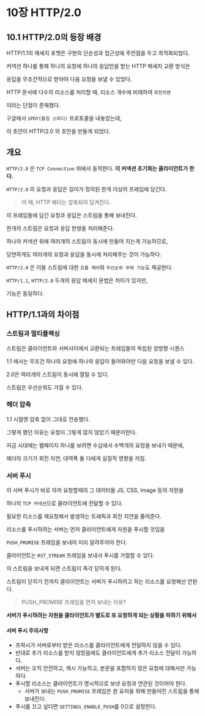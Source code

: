 # 10장 HTTP/2.0

## 10.1 HTTP/2.0의 등장 배경
HTTP/1.1의 메세지 포맷은 구현의 단순성과 접근성에 주안점을 두고 최적화되었다.

커넥션 하나를 통해 하나의 요청에 하나의 응답만을 받는 HTTP 메세지 교환 방식은

응답을 무조건적으로 받아야 다음 요청을 보낼 수 있었다.

HTTP 문서에 다수의 리소스를 처리할 때, 리소스 개수에 비례하여  `회전지연`

이라는 단점이 존재했다.

구글에서 `SPDY(통칭 스피디)` 프로토콜을 내놓았는데,

이 초안이 HTTP/2.0 의 초안을 만들게 되었다.

## 개요

`HTTP/2.0` 은 `TCP Connection` 위에서 동작한다.  **이 커넥션 초기화는 클라이언트가 한다.**

`HTTP/2.0` 의 요청과 응답은 길이가 정의된 한개 이상의 프레임에 담긴다.

> 이 때, HTTP 헤더는 압축되어 담겨진다.  

이 프레임들에 담긴 요청과 응답은 스트림을 통해 보내진다.

한개의 스트림은 요청과 응답 한쌍을 처리해준다.

하나의 커넥션 위에 여러개의 스트림이 동시에 만들어 지는게 가능하므로,

당연하게도 여러개의 요청과 응답을 동시에 처리해주는 것이 가능하다.

`HTTP/2.0` 은 이들 스트림에 대한 `흐름 제어`와 `우선순위 부여 기능`도 제공한다.

`HTTP/1.1`, `HTTP/2.0` 두개의 응답 메세지 문법은 차이가 있지만,

기능은 동일하다.

## HTTP/1.1과의 차이점
### 스트림과 멀티플렉싱

스트림은 클라이언트와 서버사이에서 교환되는 프레임들의 독립된 양방향 시퀀스

1.1 에서는 무조건 하나의 요청에 하나의 응답이 들어와야만 다음 요청을 보낼 수 있다.

2.0은 여러개의 스트림이 동시에 열릴 수 있다.

스트림은 우선순위도 가질 수 있다.

### 헤더 압축

1.1 시절엔 압축 없이 그대로 전송했다.

그렇게 했던 이유는 요청이 그렇게 많지 않았기 때문이란다.

지금 시대에는 웹페이지 하나를 보려면 수십에서 수백개의 요청을 보내기 때문에,

헤더의 크기가 회전 지연, 대역폭 둘 다에게 실질적 영향을 끼침.

### 서버 푸시

이 서버 푸시가 바로 아까 요청할때의 그 데이터들 JS, CSS, Image 등의 자원을

하나의 `TCP 커넥션`으로 클라이언트에 전달할 수 있다.

필요한 리소스를 재요청해서 발생하는 트래픽과 회전 지연을 줄여준다.

리소스를 푸시하려는 서버는 먼저 클라이언트에게 자원을 푸시할 것임을

`PUSH_PROMISE` 프레임을 보내어 미리 알려주어야 한다.

클라이언트는 `RST_STREAM` 프레임을 보내서 푸시를 거절할 수 있다.

이 스트림을 보내게 되면 스트림이 즉각 닫히게 된다.

스트림이 닫히기 전까지 클라이언트는 서버가 푸시하려고 하는 리소스를 요청해선 안된다.

> PUSH_PROMISE 프레임을 먼저 보내는 이유?

__**서버가 푸시하려는 자원을 클라이언트가 별도로 또 요청하게 되는 상황을 피하기 위해서**__

#### 서버 푸시 주의사항
- 프락시가 서버로부터 받은 리소스를 클라이언트에게 전달하지 않을 수 있다.
- 반대로 추가 리소스를 받지 않았음에도 클라이언트에게 추가 리소스 전달이 가능하다.
- 서버는 오직 안전하고, 캐시 가능하고, 본문을 포함하지 않은 요청에 대해서만 가능하다.
- 푸시할 리소스는 클라이언트가 명시적으로 보낸 요청과 연관된 것이어야 한다.
  - 서버가 보내는 `PUSH_PROMISE` 프레임은 원 요처을 위해 만들어진 스트림을 통해 보내진다.
- 푸시를 끄고 싶다면 `SETTINGS_ENABLE_PUSH`를 0으로 설정한다.